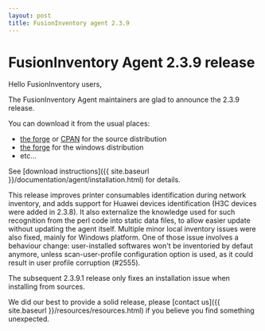 ```yaml
---
layout: post
title: FusionInventory agent 2.3.9
---
```


# FusionInventory Agent 2.3.9 release

Hello FusionInventory users,

The FusionInventory Agent maintainers are glad to announce the 2.3.9 release.

You can download it from the usual places:

* [the forge](http://forge.fusioninventory.org/projects/fusioninventory-agent/files) or [CPAN](https://metacpan.org/release/FusionInventory-Agent) for the source distribution
* [the forge](http://forge.fusioninventory.org/projects/fusioninventory-agent-windows-installer/files) for the windows distribution
* etc...

See [download instructions]({{ site.baseurl }}/documentation/agent/installation.html) for details.

This release improves printer consumables identification during network
inventory, and adds support for Huawei devices identification (H3C devices were
added in 2.3.8). It also externalize the knowledge used for such recognition
from the perl code into static data files, to allow easier update without
updating the agent itself. Multiple minor local inventory issues were also
fixed, mainly for Windows platform. One of those issue involves a behaviour
change: user-installed softwares won't be inventoried by defaut anymore, unless
scan-user-profile configuration option is used, as it could result in user
profile corruption (#2555).

The subsequent 2.3.9.1 release only fixes an installation issue when installing
from sources.

We did our best to provide a solid release, please [contact us]({{ site.baseurl }}/resources/resources.html) if
you believe you find something unexpected.
